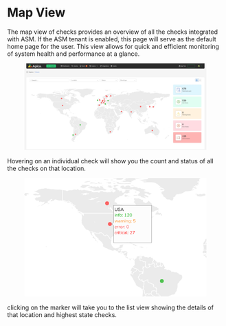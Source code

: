 # Map View

The map view of checks provides an overview of all the checks integrated with ASM. If the ASM tenant is enabled, this page will serve as the default home page for the user. This view allows for quick and efficient monitoring of system health and performance at a glance.

<figure><img src="../../.gitbook/assets/map-view.jpg" alt=""><figcaption></figcaption></figure>

Hovering on an individual check will show you the count and status of all the checks on that location.

<figure><img src="../../.gitbook/assets/image (6) (1) (1) (1).png" alt=""><figcaption></figcaption></figure>

clicking on the marker will take you to the list view showing the details of that location and highest state checks.
